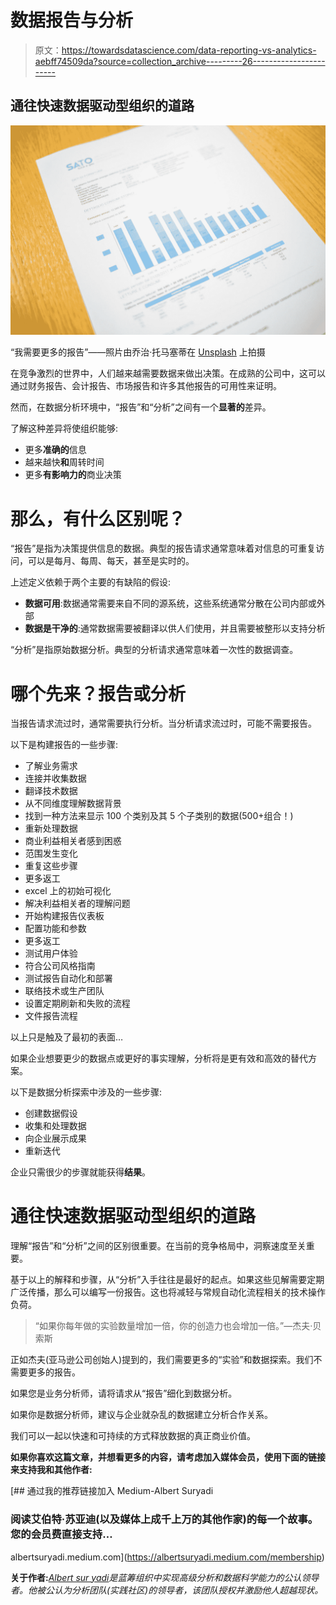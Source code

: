 # 数据报告与分析

> 原文：<https://towardsdatascience.com/data-reporting-vs-analytics-aebff74509da?source=collection_archive---------26----------------------->

## 通往快速数据驱动型组织的道路

![](img/9a85c140d76055399292e76d7b9453ad.png)

“我需要更多的报告”——照片由乔治·托马塞蒂在 [Unsplash](https://unsplash.com?utm_source=medium&utm_medium=referral) 上拍摄

在竞争激烈的世界中，人们越来越需要数据来做出决策。在成熟的公司中，这可以通过财务报告、会计报告、市场报告和许多其他报告的可用性来证明。

然而，在数据分析环境中，“报告”和“分析”之间有一个**显著的**差异。

了解这种差异将使组织能够:

*   更多**准确的**信息
*   越来越快**和**周转时间
*   更多**有影响力的**商业决策

# 那么，有什么区别呢？

“报告”是指为决策提供信息的数据。典型的报告请求通常意味着对信息的可重复访问，可以是每月、每周、每天，甚至是实时的。

上述定义依赖于两个主要的有缺陷的假设:

*   **数据可用**:数据通常需要来自不同的源系统，这些系统通常分散在公司内部或外部
*   **数据是干净的**:通常数据需要被翻译以供人们使用，并且需要被整形以支持分析

“分析”是指原始数据分析。典型的分析请求通常意味着一次性的数据调查。

# 哪个先来？报告或分析

当报告请求流过时，通常需要执行分析。当分析请求流过时，可能不需要报告。

以下是构建报告的一些步骤:

*   了解业务需求
*   连接并收集数据
*   翻译技术数据
*   从不同维度理解数据背景
*   找到一种方法来显示 100 个类别及其 5 个子类别的数据(500+组合！)
*   重新处理数据
*   商业利益相关者感到困惑
*   范围发生变化
*   重复这些步骤
*   更多返工
*   excel 上的初始可视化
*   解决利益相关者的理解问题
*   开始构建报告仪表板
*   配置功能和参数
*   更多返工
*   测试用户体验
*   符合公司风格指南
*   测试报告自动化和部署
*   联络技术或生产团队
*   设置定期刷新和失败的流程
*   文件报告流程

以上只是触及了最初的表面…

如果企业想要更少的数据点或更好的事实理解，分析将是更有效和高效的替代方案。

以下是数据分析探索中涉及的一些步骤:

*   创建数据假设
*   收集和处理数据
*   向企业展示成果
*   重新迭代

企业只需很少的步骤就能获得**结果**。

# 通往快速数据驱动型组织的道路

理解“报告”和“分析”之间的区别很重要。在当前的竞争格局中，洞察速度至关重要。

基于以上的解释和步骤，从“分析”入手往往是最好的起点。如果这些见解需要定期广泛传播，那么可以编写一份报告。这也将减轻与常规自动化流程相关的技术操作负荷。

> “如果你每年做的实验数量增加一倍，你的创造力也会增加一倍。”—杰夫·贝索斯

正如杰夫(亚马逊公司创始人)提到的，我们需要更多的“实验”和数据探索。我们不需要更多的报告。

如果您是业务分析师，请将请求从“报告”细化到数据分析。

如果你是数据分析师，建议与企业就杂乱的数据建立分析合作关系。

我们可以一起以快速和可持续的方式释放数据的真正商业价值。

**如果你喜欢这篇文章，并想看更多的内容，请考虑加入媒体会员，使用下面的链接来支持我和其他作者:**

[](https://albertsuryadi.medium.com/membership) [## 通过我的推荐链接加入 Medium-Albert Suryadi

### 阅读艾伯特·苏亚迪(以及媒体上成千上万的其他作家)的每一个故事。您的会员费直接支持…

albertsuryadi.medium.com](https://albertsuryadi.medium.com/membership) 

**关于作者:**[*Albert sur yadi*](https://www.linkedin.com/in/albertsuryadi/)*是蓝筹组织中实现高级分析和数据科学能力的公认领导者。他被公认为分析团队(实践社区)的领导者，该团队授权并激励他人超越现状。*